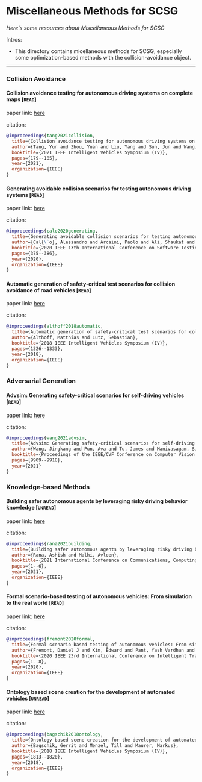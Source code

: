# Miscellaneous Methods for SCSG
*Here's some resources about Miscellaneous Methods for SCSG*

Intros:

* This directory contains micellaneous methods for SCSG, especially some optimization-based methods with the collision-avoidance object.


---

### Collision Avoidance


#### Collision avoidance testing for autonomous driving systems on complete maps [`READ`]

paper link: [here](https://ieeexplore.ieee.org/abstract/document/9575536/)

citation: 
```bibtex
@inproceedings{tang2021collision,
  title={Collision avoidance testing for autonomous driving systems on complete maps},
  author={Tang, Yun and Zhou, Yuan and Liu, Yang and Sun, Jun and Wang, Gang},
  booktitle={2021 IEEE Intelligent Vehicles Symposium (IV)},
  pages={179--185},
  year={2021},
  organization={IEEE}
}
```

#### Generating avoidable collision scenarios for testing autonomous driving systems [`READ`]

paper link: [here](https://group-mmm.org/~arcaini/papers/avoidCollICST2020_prePrint.pdf)

citation: 
```bibtex
@inproceedings{calo2020generating,
  title={Generating avoidable collision scenarios for testing autonomous driving systems},
  author={Cal{\`o}, Alessandro and Arcaini, Paolo and Ali, Shaukat and Hauer, Florian and Ishikawa, Fuyuki},
  booktitle={2020 IEEE 13th International Conference on Software Testing, Validation and Verification (ICST)},
  pages={375--386},
  year={2020},
  organization={IEEE}
}
```
    
    

#### Automatic generation of safety-critical test scenarios for collision avoidance of road vehicles [`READ`]

paper link: [here](https://mediatum.ub.tum.de/doc/1454478/document.pdf)

citation: 
```bibtex
@inproceedings{althoff2018automatic,
  title={Automatic generation of safety-critical test scenarios for collision avoidance of road vehicles},
  author={Althoff, Matthias and Lutz, Sebastian},
  booktitle={2018 IEEE Intelligent Vehicles Symposium (IV)},
  pages={1326--1333},
  year={2018},
  organization={IEEE}
}
```

### Adversarial Generation

#### Advsim: Generating safety-critical scenarios for self-driving vehicles [`READ`]

paper link: [here](http://openaccess.thecvf.com/content/CVPR2021/papers/Wang_AdvSim_Generating_Safety-Critical_Scenarios_for_Self-Driving_Vehicles_CVPR_2021_paper.pdf)

citation: 
```bibtex
@inproceedings{wang2021advsim,
  title={Advsim: Generating safety-critical scenarios for self-driving vehicles},
  author={Wang, Jingkang and Pun, Ava and Tu, James and Manivasagam, Sivabalan and Sadat, Abbas and Casas, Sergio and Ren, Mengye and Urtasun, Raquel},
  booktitle={Proceedings of the IEEE/CVF Conference on Computer Vision and Pattern Recognition},
  pages={9909--9918},
  year={2021}
}
```
    

### Knowledge-based Methods


#### Building safer autonomous agents by leveraging risky driving behavior knowledge [`UNREAD`]

paper link: [here](https://arxiv.org/pdf/2103.10245)

citation: 
```bibtex
@inproceedings{rana2021building,
  title={Building safer autonomous agents by leveraging risky driving behavior knowledge},
  author={Rana, Ashish and Malhi, Avleen},
  booktitle={2021 International Conference on Communications, Computing, Cybersecurity, and Informatics (CCCI)},
  pages={1--6},
  year={2021},
  organization={IEEE}
}
```

#### Formal scenario-based testing of autonomous vehicles: From simulation to the real world [`READ`]

paper link: [here](https://arxiv.org/pdf/2003.07739)

citation: 
```bibtex
@inproceedings{fremont2020formal,
  title={Formal scenario-based testing of autonomous vehicles: From simulation to the real world},
  author={Fremont, Daniel J and Kim, Edward and Pant, Yash Vardhan and Seshia, Sanjit A and Acharya, Atul and Bruso, Xantha and Wells, Paul and Lemke, Steve and Lu, Qiang and Mehta, Shalin},
  booktitle={2020 IEEE 23rd International Conference on Intelligent Transportation Systems (ITSC)},
  pages={1--8},
  year={2020},
  organization={IEEE}
}
```
    
    

#### Ontology based scene creation for the development of automated vehicles [`UNREAD`]

paper link: [here](https://arxiv.org/pdf/1704.01006)

citation: 
```bibtex
@inproceedings{bagschik2018ontology,
  title={Ontology based scene creation for the development of automated vehicles},
  author={Bagschik, Gerrit and Menzel, Till and Maurer, Markus},
  booktitle={2018 IEEE Intelligent Vehicles Symposium (IV)},
  pages={1813--1820},
  year={2018},
  organization={IEEE}
}
```
